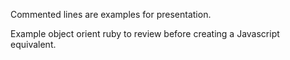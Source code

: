 Commented lines are examples for presentation. 

Example object orient ruby to review before creating a Javascript equivalent.
